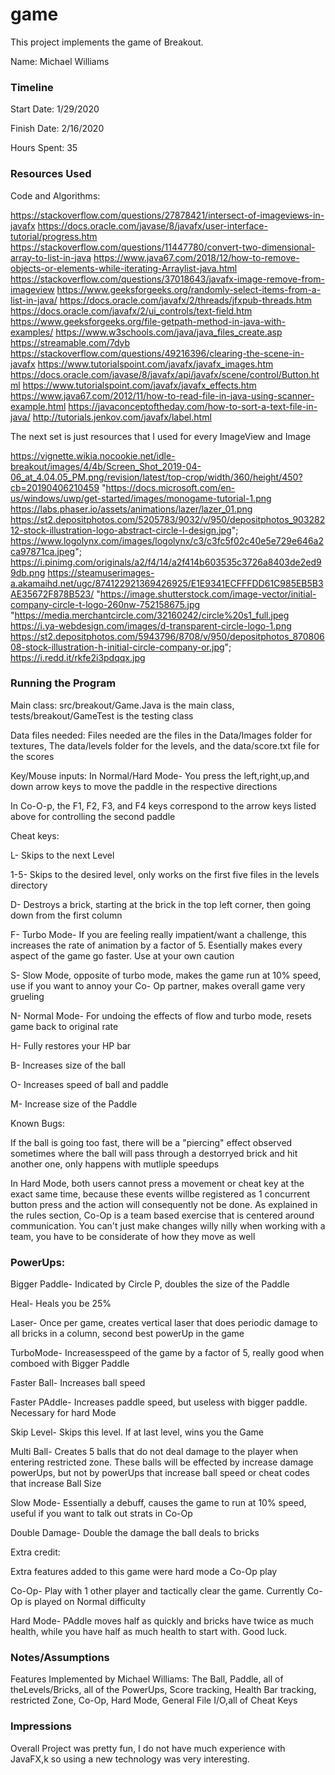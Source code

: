 game
====

This project implements the game of Breakout.

Name: Michael Williams

### Timeline

Start Date: 1/29/2020

Finish Date:  2/16/2020

Hours Spent: 35

### Resources Used
Code and Algorithms:

https://stackoverflow.com/questions/27878421/intersect-of-imageviews-in-javafx
https://docs.oracle.com/javase/8/javafx/user-interface-tutorial/progress.htm
https://stackoverflow.com/questions/11447780/convert-two-dimensional-array-to-list-in-java
https://www.java67.com/2018/12/how-to-remove-objects-or-elements-while-iterating-Arraylist-java.html
https://stackoverflow.com/questions/37018643/javafx-image-remove-from-imageview
https://www.geeksforgeeks.org/randomly-select-items-from-a-list-in-java/
https://docs.oracle.com/javafx/2/threads/jfxpub-threads.htm
https://docs.oracle.com/javafx/2/ui_controls/text-field.htm
https://www.geeksforgeeks.org/file-getpath-method-in-java-with-examples/
https://www.w3schools.com/java/java_files_create.asp
https://streamable.com/7dyb
https://stackoverflow.com/questions/49216396/clearing-the-scene-in-javafx
https://www.tutorialspoint.com/javafx/javafx_images.htm
https://docs.oracle.com/javase/8/javafx/api/javafx/scene/control/Button.html
https://www.tutorialspoint.com/javafx/javafx_effects.htm
https://www.java67.com/2012/11/how-to-read-file-in-java-using-scanner-example.html
https://javaconceptoftheday.com/how-to-sort-a-text-file-in-java/
http://tutorials.jenkov.com/javafx/label.html

The next set is just resources that I used for every ImageView and Image

https://vignette.wikia.nocookie.net/idle-breakout/images/4/4b/Screen_Shot_2019-04-06_at_4.04.05_PM.png/revision/latest/top-crop/width/360/height/450?cb=20190406210459
"https://docs.microsoft.com/en-us/windows/uwp/get-started/images/monogame-tutorial-1.png
https://labs.phaser.io/assets/animations/lazer/lazer_01.png
https://st2.depositphotos.com/5205783/9032/v/950/depositphotos_90328212-stock-illustration-logo-abstract-circle-l-design.jpg";
 https://www.logolynx.com/images/logolynx/c3/c3fc5f02c40e5e729e646a2ca97871ca.jpeg";
 https://i.pinimg.com/originals/a2/f4/14/a2f414b603535c3726a8403de2ed99db.png
 https://steamuserimages-a.akamaihd.net/ugc/874122921369426925/E1E9341ECFFFDD61C985EB5B3AE35672F878B523/
 "https://image.shutterstock.com/image-vector/initial-company-circle-t-logo-260nw-752158675.jpg
 "https://media.merchantcircle.com/32160242/circle%20s1_full.jpeg
 https://i.ya-webdesign.com/images/d-transparent-circle-logo-1.png
 https://st2.depositphotos.com/5943796/8708/v/950/depositphotos_87080608-stock-illustration-h-initial-circle-company-or.jpg";
https://i.redd.it/rkfe2i3pdqqx.jpg


### Running the Program

Main class: src/breakout/Game.Java is the main class, tests/breakout/GameTest is the testing class

Data files needed: 
Files needed are the files in the Data/Images folder for textures, The data/levels folder for the levels, and the data/score.txt file for the   scores

Key/Mouse inputs:
In Normal/Hard Mode- You press the left,right,up,and down arrow keys to move the paddle in the respective directions

In Co-O-p, the F1, F2, F3, and F4 keys correspond to the arrow keys listed above for controlling the second paddle

Cheat keys:

L- Skips to the next Level

1-5- Skips to the desired level, only works on the first five files in the levels directory

D- Destroys a brick, starting at the brick in the top left corner, then going down from the first column

F- Turbo Mode- If you are feeling really impatient/want a challenge, this increases the rate of animation by a factor of 5. Esentially makes every aspect of the game go faster. Use at your own caution

S- Slow Mode, opposite of turbo mode, makes the game run at 10% speed, use if you want to annoy your Co- Op partner, makes overall game very grueling

N- Normal Mode- For undoing the effects of flow and turbo mode, resets game back to original rate

H- Fully restores your HP bar

B- Increases size of the ball

O- Increases speed of ball and paddle

M- Increase size of the Paddle



Known Bugs:

If the ball is going too fast, there will be a "piercing" effect observed sometimes where the ball will pass through a destorryed brick and hit another one, only happens with mutliple speedups

In Hard Mode, both users cannot press a movement or cheat key at the exact same time, because these events willbe registered as 1 concurrent button press and the action will consequently not be done. As explained in the rules section, Co-Op is a team based exercise that is centered around communication. You can't just make changes willy nilly when working with a team, you have to be considerate of how they move as well

### PowerUps:
Bigger Paddle- Indicated by Circle P, doubles the size of the Paddle

Heal-  Heals you be 25%

Laser- Once per game, creates vertical laser that does periodic damage to all bricks in a column, second best powerUp in the game

TurboMode- Increasesspeed of the game by a factor of 5, really good when comboed with Bigger Paddle

Faster Ball- Increases ball speed

Faster PAddle- Increases paddle speed, but useless with bigger paddle. Necessary for hard Mode

Skip Level- Skips this level. If at last level, wins you the Game

Multi Ball- Creates 5 balls that do not deal damage to the player when entering restricted zone. These balls will be effected by increase damage powerUps, but not by powerUps that increase ball speed or cheat codes that increase Ball Size

Slow Mode- Essentially a debuff, causes the game to run at 10% speed, useful if you want to talk out strats in Co-Op

Double Damage- Double the damage the ball deals to bricks




Extra credit:

Extra features added to this game were hard mode a Co-Op play

Co-Op- Play with 1 other player and  tactically clear the game. Currently Co-Op is played on Normal difficulty

Hard Mode- PAddle moves half as quickly and bricks have twice as much health, while you have half as much health to start with. Good luck. 

### Notes/Assumptions
Features Implemented by Michael Williams: The Ball, Paddle, all of theLevels/Bricks, all of the PowerUps, Score tracking, Health Bar tracking, restricted Zone, Co-Op, Hard Mode, General File I/O,all of Cheat Keys


### Impressions
Overall Project was pretty fun, I do not have much experience with JavaFX,k so using a new technology was very interesting.
